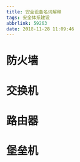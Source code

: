 ```yaml
---
title: 安全设备名词解释
tags: 安全体系建设
abbrlink: 59263
date: 2018-11-28 11:09:46
---
```


# 防火墙

# 交换机

# 路由器

# 堡垒机